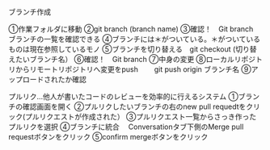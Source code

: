 
ブランチ作成

①作業フォルダに移動
②git branch (branch name)
③確認！　Git branch　　ブランチの一覧を確認できる
④ブランチには＊がついている。＊がついているものは現在参照しているモノ
⑤ブランチを切り替える　git checkout (切り替えたいブランチ名）
⑥確認！　Git branch
⑦中身の変更
⑧ローカルリポジトリからリモートリポジトリへ変更をpush　
　git push origin ブランチ名
⑨アップロードされたか確認


プルリク…他人が書いたコードのレビューを効率的に行えるシステム
①ブランチの確認画面を開く
②プルリクしたいブランチの右のnew pull requedtをクリック(プルリクエストが作成された）
③プルリクエスト一覧からさっき作ったプルリクを選択
④ブランチに統合　
Conversationタブ下側のMerge pull requestボタンをクリック
⑤confirm mergeボタンをクリック
